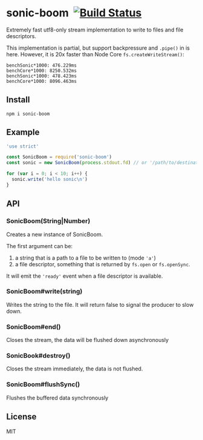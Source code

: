 # sonic-boom&nbsp;&nbsp;[![Build Status](https://travis-ci.org/mcollina/sonic-boom.svg?branch=master)](https://travis-ci.org/mcollina/sonic-boom)

Extremely fast utf8-only stream implementation to write to files and
file descriptors.

This implementation is partial, but support backpressure and `.pipe()` in is here.
However, it is 20x faster than Node Core `fs.createWriteStream()`:

```
benchSonic*1000: 476.229ms
benchCore*1000: 8250.532ms
benchSonic*1000: 478.423ms
benchCore*1000: 8096.463ms
```

## Install

```
npm i sonic-boom
```

## Example

```js
'use strict'

const SonicBoom = require('sonic-boom')
const sonic = new SonicBoom(process.stdout.fd) // or '/path/to/destination'

for (var i = 0; i < 10; i++) {
  sonic.write('hello sonic\n')
}
```

## API

### SonicBoom(String|Number)

Creates a new instance of SonicBoom.

The first argument can be:

1. a string that is a path to a file to be written to (mode `'a'`)
2. a file descriptor, something that is returned by `fs.open` or
   `fs.openSync`.

It will emit the `'ready'` event when a file descriptor is available.

### SonicBoom#write(string)

Writes the string to the file.
It will return false to signal the producer to slow down.

### SonicBoom#end()

Closes the stream, the data will be flushed down asynchronously

### SonicBook#destroy()

Closes the stream immediately, the data is not flushed.

### SonicBoom#flushSync()

Flushes the buffered data synchronously

## License

MIT
